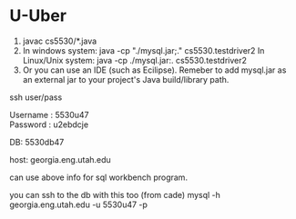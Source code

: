 # U-Uber
1. javac cs5530/*.java
2. In windows system: java -cp "./mysql.jar;." cs5530.testdriver2
   In Linux/Unix system: java -cp ./mysql.jar:. cs5530.testdriver2
3. Or you can use an IDE (such as Ecilipse). Remeber to add mysql.jar as an external jar to your project's Java build/library path.


ssh user/pass

Username : 5530u47	
Password : u2ebdcje

DB: 5530db47

host: georgia.eng.utah.edu

can use above info for sql workbench program. 


you can ssh to the db with this too (from cade)
mysql -h georgia.eng.utah.edu -u 5530u47 -p

